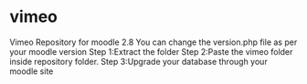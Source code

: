 # vimeo
Vimeo Repository for moodle 2.8
You can change the version.php file as per your moodle version
Step 1:Extract the folder
Step 2:Paste the vimeo folder inside repository folder.
Step 3:Upgrade your database through your moodle site
